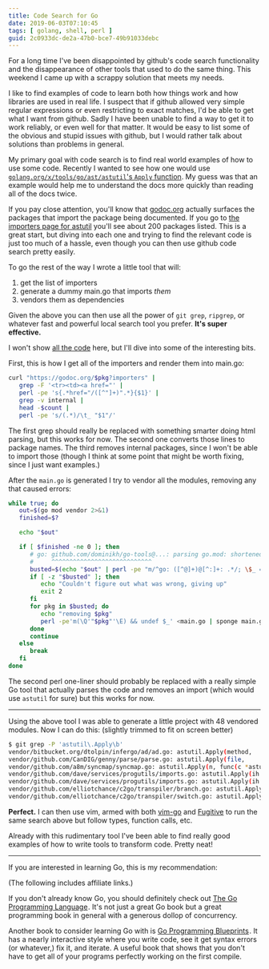 ```yaml
---
title: Code Search for Go
date: 2019-06-03T07:10:45
tags: [ golang, shell, perl ]
guid: 2c0933dc-de2a-47b0-bce7-49b91033debc
---
```

For a long time I've been disappointed by github's code search functionality and
the disappearance of other tools that used to do the same thing.  This weekend I
came up with a scrappy solution that meets my needs.

<!--more-->

I like to find examples of code to learn both how things work and how libraries
are used in real life.  I suspect that if github allowed very simple regular
expressions or even restricting to exact matches, I'd be able to get what I want
from github.  Sadly I have been unable to find a way to get it to work reliably,
or even well for that matter.  It would be easy to list some of the obvious and
stupid issues with github, but I would rather talk about solutions than problems
in general.

My primary goal with code search is to find real world examples of how to use
some code.  Recently I wanted to see how one would use
[`golang.org/x/tools/go/ast/astutil`'s `Apply`
function](https://godoc.org/golang.org/x/tools/go/ast/astutil#Apply).  My guess
was that an example would help me to understand the docs more quickly than
reading all of the docs twice.

If you pay close attention, you'll know that [godoc.org](https://godoc.org)
actually surfaces the packages that import the package being documented.  If you
go to [the importers page for
astutil](https://godoc.org/golang.org/x/tools/go/ast/astutil?importers) you'll
see about 200 packages listed.  This is a great start, but diving into each one
and trying to find the relevant code is just too much of a hassle, even though
you can then use github code search pretty easily.

To go the rest of the way I wrote a little tool that will:

 1. get the list of importers
 2. generate a dummy main.go that imports *them*
 3. vendors them as dependencies

Given the above you can then use all the power of `git grep`, `ripgrep`, or
whatever fast and powerful local search tool you prefer.  **It's super
effective.**

I won't show [all the
code](https://github.com/frioux/dotfiles/blob/5b1a4d1ce12f878be441850e759d21bc9d356151/bin/go-splore)
here, but I'll dive into some of the interesting bits.

First, this is how I get all of the importers and render them into main.go:

```bash
curl "https://godoc.org/$pkg?importers" |
   grep -F '<tr><td><a href="' |
   perl -pe 's{.*href="/([^"]+)".*}{$1}' |
   grep -v internal |
   head -$count |
   perl -pe 's/(.*)/\t_ "$1"/'
```

The first grep should really be replaced with something smarter doing html
parsing, but this works for now.  The second one converts those lines to package
names.  The third removes internal packages, since I won't be able to import
those (though I think at some point that might be worth fixing, since I just
want examples.)

After the `main.go` is generated I try to vendor all the modules, removing any
that caused errors:

```bash
while true; do
   out=$(go mod vendor 2>&1)
   finished=$?

   echo "$out"

   if [ $finished -ne 0 ]; then
      # go: github.com/dominikh/go-tools@...: parsing go.mod: shortened
      #     ^^^^^^^^^^^^^^^^^^^^^^^^^^^^
      busted=$(echo "$out" | perl -pe "m/^go: ([^@]+)@[^:]+: .*/; \$_ = qq(\$1\n)")
      if [ -z "$busted" ]; then
         echo "Couldn't figure out what was wrong, giving up"
         exit 2
      fi
      for pkg in $busted; do
         echo "removing $pkg"
         perl -pe'm(\Q'"$pkg"'\E) && undef $_' <main.go | sponge main.go
      done
      continue
   else
      break
   fi
done
```

The second perl one-liner should probably be replaced with a really simple Go
tool that actually parses the code and removes an import (which would use
`astutil` for sure) but this works for now.

---

Using the above tool I was able to generate a little project with 48 vendored
modules.  Now I can do this: (slightly trimmed to fit on screen better)

```bash
$ git grep -P 'astutil\.Apply\b'
vendor/bitbucket.org/dtolpin/infergo/ad/ad.go: astutil.Apply(method,
vendor/github.com/CanDIG/genny/parse/parse.go: astutil.Apply(file,
vendor/github.com/a8m/syncmap/syncmap.go: astutil.Apply(n, func(c *astutil.Cursor) bool {
vendor/github.com/dave/services/progutils/imports.go: astutil.Apply(ih.file, func(c *astutil.Cursor) bool
vendor/github.com/dave/services/progutils/imports.go: astutil.Apply(ih.file, func(c *astutil.Cursor) bool
vendor/github.com/elliotchance/c2go/transpiler/branch.go: astutil.Apply(e, funcTransformBreak, postFunc)
vendor/github.com/elliotchance/c2go/transpiler/switch.go: astutil.Apply(c, funcTransformBreak, nil)
```

**Perfect.**  I can then use vim, armed with both
[vim-go](https://github.com/fatih/vim-go/) and
[Fugitive](https://github.com/tpope/vim-fugitive/) to run the same search above
but follow types, function calls, etc.

Already with this rudimentary tool I've been able to find really good examples
of how to write tools to transform code.  Pretty neat!

---

If you are interested in learning Go, this is my recommendation:

(The following includes affiliate links.)

If you don't already know Go, you should definitely check out
<a target="_blank" href="https://www.amazon.com/gp/product/0134190440/ref=as_li_tl?ie=UTF8&camp=1789&creative=9325&creativeASIN=0134190440&linkCode=as2&tag=afoolishmanif-20&linkId=44bc682044ff1b8a290c3c35c788e3e5">The Go Programming Language</a><img src="//ir-na.amazon-adsystem.com/e/ir?t=afoolishmanif-20&l=am2&o=1&a=0134190440" width="1" height="1" border="0" alt="" style="border:none !important; margin:0px !important;" />.
It's not just a great Go book but a great programming book in general with a
generous dollop of concurrency.

Another book to consider learning Go with is
<a target="_blank" href="https://www.amazon.com/gp/product/1786468948/ref=as_li_tl?ie=UTF8&camp=1789&creative=9325&creativeASIN=1786468948&linkCode=as2&tag=afoolishmanif-20&linkId=803e58234c448a8d1f4cc2693f2149b8">Go Programming Blueprints</a><img src="//ir-na.amazon-adsystem.com/e/ir?t=afoolishmanif-20&l=am2&o=1&a=1786468948" width="1" height="1" border="0" alt="" style="border:none !important; margin:0px !important;" />.
It has a nearly interactive style where you write code, see it get syntax errors
(or whatever,) fix it, and iterate.  A useful book that shows that you don't
have to get all of your programs perfectly working on the first compile.
